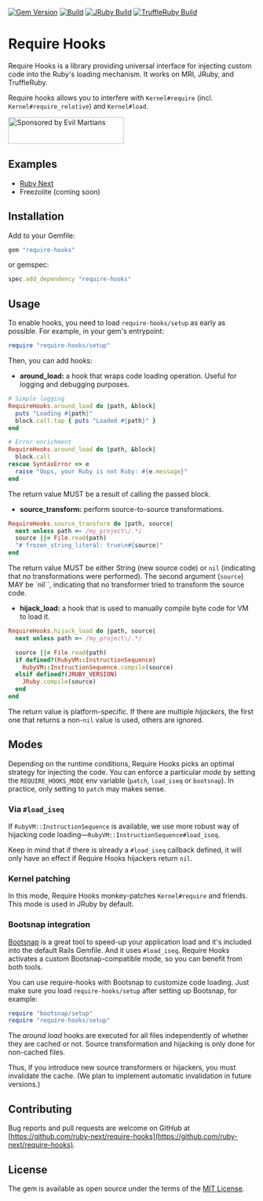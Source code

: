 [![Gem Version](https://badge.fury.io/rb/require-hooks.svg)](https://rubygems.org/gems/require-hooks)
[![Build](https://github.com/ruby-next/require-hooks/workflows/Build/badge.svg)](https://github.com/palkan/require-hooks/actions)
[![JRuby Build](https://github.com/ruby-next/require-hooks/workflows/JRuby%20Build/badge.svg)](https://github.com/ruby-next/require-hooks/actions)
[![TruffleRuby Build](https://github.com/ruby-next/require-hooks/workflows/TruffleRuby%20Build/badge.svg)](https://github.com/ruby-next/require-hooks/actions)

# Require Hooks

Require Hooks is a library providing universal interface for injecting custom code into the Ruby's loading mechanism. It works on MRI, JRuby, and TruffleRuby.

Require hooks allows you to interfere with `Kernel#require` (incl. `Kernel#require_relative`) and `Kernel#load`.

<a href="https://evilmartians.com/">
<img src="https://evilmartians.com/badges/sponsored-by-evil-martians.svg" alt="Sponsored by Evil Martians" width="236" height="54"></a>

## Examples

- [Ruby Next][ruby-next]
- Freezolite (coming soon)

## Installation

Add to your Gemfile:

```ruby
gem "require-hooks"
```

or gemspec:

```ruby
spec.add_dependency "require-hooks"
```

## Usage

To enable hooks, you need to load `require-hooks/setup` as early as possible. For example, in your gem's entrypoint:

```ruby
require "require-hooks/setup"
```

Then, you can add hooks:

- **around_load:** a hook that wraps code loading operation. Useful for logging and debugging purposes.

```ruby
# Simple logging
RequireHooks.around_load do |path, &block|
  puts "Loading #{path}"
  block.call.tap { puts "Loaded #{path}" }
end

# Error enrichment
RequireHooks.around_load do |path, &block|
  block.call
rescue SyntaxError => e
  raise "Oops, your Ruby is not Ruby: #{e.message}"
end
```

The return value MUST be a result of calling the passed block.

- **source_transform:** perform source-to-source transformations.

```ruby
RequireHooks.source_transform do |path, source|
  next unless path =~ /my_project\/.*/
  source ||= File.read(path)
  "# frozen_string_literal: true\n#{source}"
end
```

The return value MUST be either String (new source code) or `nil` (indicating that no transformations were performed). The second argument (`source`) MAY be `nil``, indicating that no transformer tried to transform the source code.

- **hijack_load:** a hook that is used to manually compile byte code for VM to load it.

```ruby
RequireHooks.hijack_load do |path, source|
  next unless path =~ /my_project\/.*/

  source ||= File.read(path)
  if defined?(RubyVM::InstructionSequence)
    RubyVM::InstructionSequence.compile(source)
  elsif defined?(JRUBY_VERSION)
    JRuby.compile(source)
  end
end
```

The return value is platform-specific. If there are multiple _hijackers_, the first one that returns a non-`nil` value is used, others are ignored.

## Modes

Depending on the runtime conditions, Require Hooks picks an optimal strategy for injecting the code. You can enforce a particular _mode_ by setting the `REQUIRE_HOOKS_MODE` env variable (`patch`, `load_iseq` or `bootsnap`). In practice, only setting to `patch` may makes sense.

### Via `#load_iseq`

If `RubyVM::InstructionSequence` is available, we use more robust way of hijacking code loading—`RubyVM::InstructionSequence#load_iseq`.

Keep in mind that if there is already a `#load_iseq` callback defined, it will only have an effect if Require Hooks hijackers return `nil`.

### Kernel patching

In this mode, Require Hooks monkey-patches `Kernel#require` and friends. This mode is used in JRuby by default.

### Bootsnap integration

[Bootsnap][] is a great tool to speed-up your application load and it's included into the default Rails Gemfile. And it uses `#load_iseq`. Require Hooks activates a custom Bootsnap-compatible mode, so you can benefit from both tools.

You can use require-hooks with Bootsnap to customize code loading. Just make sure you load `require-hooks/setup` after setting up Bootsnap, for example:

```ruby
require "bootsnap/setup"
require "require-hooks/setup"
```

The _around load_ hooks are executed for all files independently of whether they are cached or not. Source transformation and hijacking is only done for non-cached files.

Thus, if you introduce new source transformers or hijackers, you must invalidate the cache. (We plan to implement automatic invalidation in future versions.)

## Contributing

Bug reports and pull requests are welcome on GitHub at [https://github.com/ruby-next/require-hooks](https://github.com/ruby-next/require-hooks).

## License

The gem is available as open source under the terms of the [MIT License](http://opensource.org/licenses/MIT).

[Bootsnap]: https://github.com/Shopify/bootsnap
[ruby-next]: https://github.com/ruby-next/ruby-next
